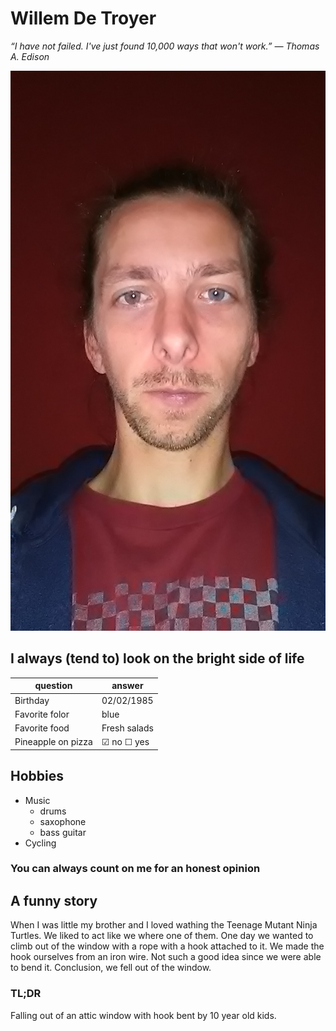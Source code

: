 # Willem De Troyer

*“I have not failed. I've just found 10,000 ways that won't work.”
― Thomas A. Edison*

![image](./Willem.jpg)

## I always (tend to) look on the bright side of life

| question | answer |
|----------|------------|
| Birthday | 02/02/1985 |
| Favorite folor | blue |
| Favorite food | Fresh salads |
| Pineapple on pizza | &#9745; no &#9744; yes |

## Hobbies
- Music
  - drums
  - saxophone
  - bass guitar
- Cycling

### You can always count on me for an honest opinion

## A funny story

When I was little my brother and I loved wathing the Teenage Mutant Ninja Turtles. We liked 
to act like we where one of them. One day we wanted to climb out of the window 
with a rope with a hook attached to it. We made the hook ourselves from an 
iron wire. Not such a good idea since we were able to bend it. Conclusion, we fell out of the window.

### TL;DR

Falling out of an attic window with hook bent by 10 year old kids.
